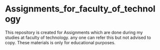 # Assignments_for_faculty_of_technology
This repository is created for Assignments which are done during my studies at faculty of technology. any one can refer this but not advised to copy. These materials is only for educational purposes.
